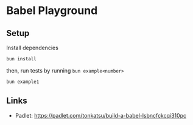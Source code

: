 # Babel Playground

## Setup

Install dependencies

```bash
bun install
```

then, run tests by running `bun example<number>`

```bash
bun example1
```

## Links

- Padlet: https://padlet.com/tonkatsu/build-a-babel-lsbncfckcqi310pc
